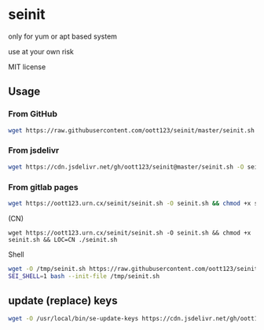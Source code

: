 # seinit

only for yum or apt based system

use at your own risk

MIT license

## Usage

### From GitHub

```bash
wget https://raw.githubusercontent.com/oott123/seinit/master/seinit.sh -O seinit.sh && chmod +x seinit.sh && ./seinit.sh
```

### From jsdelivr

```bash
wget https://cdn.jsdelivr.net/gh/oott123/seinit@master/seinit.sh -O seinit.sh && chmod +x seinit.sh && LOC=CN ./seinit.sh
```

### From gitlab pages

```bash
wget https://oott123.urn.cx/seinit/seinit.sh -O seinit.sh && chmod +x seinit.sh && ./seinit.sh
```

(CN)

```
wget https://oott123.urn.cx/seinit/seinit.sh -O seinit.sh && chmod +x seinit.sh && LOC=CN ./seinit.sh
```

Shell

```bash
wget -O /tmp/seinit.sh https://raw.githubusercontent.com/oott123/seinit/master/seinit.sh
SEI_SHELL=1 bash --init-file /tmp/seinit.sh
```

## update (replace) keys

```bash
wget -O /usr/local/bin/se-update-keys https://cdn.jsdelivr.net/gh/oott123/seinit@master/update-keys.sh && chmod +x /usr/local/bin/se-update-keys && /usr/local/bin/se-update-keys; crontab -l | grep -v /usr/local/bin/se-update-keys | { cat; echo "3 5 * * * /usr/local/bin/se-update-keys"; } | crontab -
```

